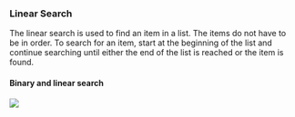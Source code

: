 ### Linear Search

The linear search is used to find an item in a list. The items do not have to be in order. To search for an item, start at the beginning of the list and continue searching until either the end of the list is reached or the item is found.

#### Binary and linear search
![](https://blog.penjee.com/wp-content/uploads/2015/04/binary-and-linear-search-animations.gif)
